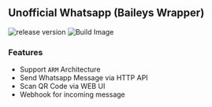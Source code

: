 ## Unofficial Whatsapp (Baileys Wrapper)

![release version](https://img.shields.io/github/v/release/mr687/node-baileys-wrapper)
![Build Image](https://github.com/mr687/node-baileys-wrapper/actions/workflows/build-image.yaml/badge.svg)

### Features

- Support `ARM` Architecture
- Send Whatsapp Message via HTTP API
- Scan QR Code via WEB UI
- Webhook for incoming message
